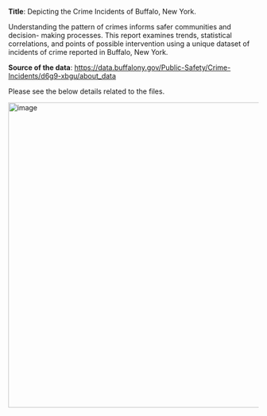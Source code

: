 **Title**: Depicting the Crime Incidents of Buffalo, New York.

Understanding the pattern of crimes informs safer communities and decision-
making processes. This report examines trends, statistical correlations, and points
of possible intervention using a unique dataset of incidents of crime reported in
Buffalo, New York.

**Source of the data**: https://data.buffalony.gov/Public-Safety/Crime-Incidents/d6g9-xbgu/about_data

Please see the below details related to the files.

<img width="615" alt="image" src="https://github.com/user-attachments/assets/6d1389ab-1b44-44e8-bfe8-da658bac4d09" />

